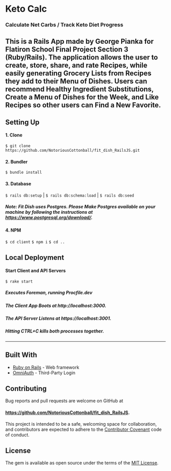 # Keto Calc
### Calculate Net Carbs / Track Keto Diet Progress

This is a Rails App made by George Pianka for Flatiron School Final Project Section 3 (Ruby/Rails). The application allows the user to create, store, share, and rate Recipes, while easily generating Grocery Lists from Recipes they add to their Menu of Dishes. Users can recommend Healthy Ingredient Substitutions, Create a Menu of Dishes for the Week, and Like Recipes so other users can Find a New Favorite.
---

## Setting Up

#### 1. Clone
`$ git clone https://github.com/NotoriousCottonball/fit_dish_RailsJS.git`
#### 2. Bundler
`$ bundle install`
#### 3. Database
`$ rails db:setup` | `$ rails db:schema:load` | `$ rails db:seed`
##### *Note: Fit Dish uses Postgres. Please Make Postgres available on your machine by following the instructions at https://www.postgresql.org/download/.*
#### 4. NPM
`$ cd client`
`$ npm i`
`$ cd ..`


## Local Deployment

#### Start Client and API Servers
`$ rake start`
##### *Executes Foreman, running Procfile.dev*
##### *The Client App Boots at http://localhost:3000.*
##### *The API Server Listens at https://localhost:3001.*
##### *Hitting CTRL+C kills both processes together.*

---

## Built With

* [Ruby on Rails](http://rubyonrails.org) - Web framework
* [OmniAuth](https://github.com/omniauth/omniauth) - Third-Party Login

## Contributing

Bug reports and pull requests are welcome on GitHub at
#### https://github.com/NotoriousCottonball/fit_dish_RailsJS.
This project is intended to be a safe, welcoming space for collaboration, and contributors are expected to adhere to the [Contributor Covenant](contributor-covenant.org) code of conduct.

## License

The gem is available as open source under the terms of the [MIT License](http://opensource.org/licenses/MIT).

